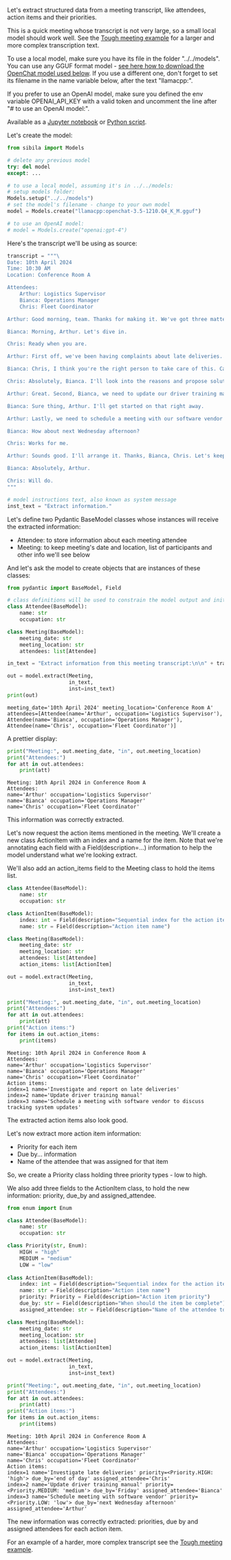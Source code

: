 Let's extract structured data from a meeting transcript, like attendees, action items and their priorities.

This is a quick meeting whose transcript is not very large, so a small local model should work well. See the [Tough meeting example](../tough_meeting/readme.md) for a larger and more complex transcription text.

To use a local model, make sure you have its file in the folder "../../models". You can use any GGUF format model - [see here how to download the OpenChat model used below](https://jndiogo.github.io/sibila/setup-local-models/#default-model-used-in-the-examples-openchat). If you use a different one, don't forget to set its filename in the name variable below, after the text "llamacpp:".

If you prefer to use an OpenAI model, make sure you defined the env variable OPENAI_API_KEY with a valid token and uncomment the line after "# to use an OpenAI model:".

Available as a [Jupyter notebook](quick_meeting.ipynb) or [Python script](quick_meeting.py).

Let's create the model:


```python
from sibila import Models

# delete any previous model
try: del model
except: ...

# to use a local model, assuming it's in ../../models:
# setup models folder:
Models.setup("../../models")
# set the model's filename - change to your own model
model = Models.create("llamacpp:openchat-3.5-1210.Q4_K_M.gguf")

# to use an OpenAI model:
# model = Models.create("openai:gpt-4")
```

Here's the transcript we'll be using as source:


```python
transcript = """\
Date: 10th April 2024
Time: 10:30 AM
Location: Conference Room A

Attendees:
    Arthur: Logistics Supervisor
    Bianca: Operations Manager
    Chris: Fleet Coordinator

Arthur: Good morning, team. Thanks for making it. We've got three matters to address quickly today.

Bianca: Morning, Arthur. Let's dive in.

Chris: Ready when you are.

Arthur: First off, we've been having complaints about late deliveries. This is very important, we're getting some bad reputation out there.

Bianca: Chris, I think you're the right person to take care of this. Can you investigate and report back by end of day? 

Chris: Absolutely, Bianca. I'll look into the reasons and propose solutions.

Arthur: Great. Second, Bianca, we need to update our driver training manual. Can you take the lead and have a draft by Friday?

Bianca: Sure thing, Arthur. I'll get started on that right away.

Arthur: Lastly, we need to schedule a meeting with our software vendor to discuss updates to our tracking system. This is a low-priority task but still important. I'll handle that. Any input on timing?

Bianca: How about next Wednesday afternoon?

Chris: Works for me.

Arthur: Sounds good. I'll arrange it. Thanks, Bianca, Chris. Let's keep the momentum going.

Bianca: Absolutely, Arthur.

Chris: Will do.
"""

# model instructions text, also known as system message
inst_text = "Extract information."
```

Let's define two Pydantic BaseModel classes whose instances will receive the extracted information:
- Attendee: to store information about each meeting attendee
- Meeting: to keep meeting's date and location, list of participants and other info we'll see below

And let's ask the model to create objects that are instances of these classes:


```python
from pydantic import BaseModel, Field

# class definitions will be used to constrain the model output and initialize an instance object
class Attendee(BaseModel):
    name: str
    occupation: str

class Meeting(BaseModel):
    meeting_date: str
    meeting_location: str
    attendees: list[Attendee]

in_text = "Extract information from this meeting transcript:\n\n" + transcript

out = model.extract(Meeting,
                    in_text,
                    inst=inst_text)
print(out)
```

    meeting_date='10th April 2024' meeting_location='Conference Room A' attendees=[Attendee(name='Arthur', occupation='Logistics Supervisor'), Attendee(name='Bianca', occupation='Operations Manager'), Attendee(name='Chris', occupation='Fleet Coordinator')]


A prettier display:


```python
print("Meeting:", out.meeting_date, "in", out.meeting_location)
print("Attendees:")
for att in out.attendees:
    print(att)
```

    Meeting: 10th April 2024 in Conference Room A
    Attendees:
    name='Arthur' occupation='Logistics Supervisor'
    name='Bianca' occupation='Operations Manager'
    name='Chris' occupation='Fleet Coordinator'


This information was correctly extracted.

Let's now request the action items mentioned in the meeting. We'll create a new class ActionItem with an index and a name for the item. Note that we're annotating each field with a Field(description=...) information to help the model understand what we're looking extract.

We'll also add an action_items field to the Meeting class to hold the items list.


```python
class Attendee(BaseModel):
    name: str
    occupation: str

class ActionItem(BaseModel):
    index: int = Field(description="Sequential index for the action item")
    name: str = Field(description="Action item name")

class Meeting(BaseModel):
    meeting_date: str
    meeting_location: str
    attendees: list[Attendee]
    action_items: list[ActionItem]

out = model.extract(Meeting,
                    in_text,
                    inst=inst_text)

print("Meeting:", out.meeting_date, "in", out.meeting_location)
print("Attendees:")
for att in out.attendees:
    print(att)
print("Action items:")    
for items in out.action_items:
    print(items)
```

    Meeting: 10th April 2024 in Conference Room A
    Attendees:
    name='Arthur' occupation='Logistics Supervisor'
    name='Bianca' occupation='Operations Manager'
    name='Chris' occupation='Fleet Coordinator'
    Action items:
    index=1 name='Investigate and report on late deliveries'
    index=2 name='Update driver training manual'
    index=3 name='Schedule a meeting with software vendor to discuss tracking system updates'


The extracted action items also look good.

Let's now extract more action item information:
- Priority for each item
- Due by... information
- Name of the attendee that was assigned for that item 

So, we create a Priority class holding three priority types - low to high. 

We also add three fields to the ActionItem class, to hold the new information: priority, due_by and assigned_attendee.


```python
from enum import Enum

class Attendee(BaseModel):
    name: str
    occupation: str

class Priority(str, Enum):
    HIGH = "high"
    MEDIUM = "medium"
    LOW = "low"
    
class ActionItem(BaseModel):
    index: int = Field(description="Sequential index for the action item")
    name: str = Field(description="Action item name")
    priority: Priority = Field(description="Action item priority")
    due_by: str = Field(description="When should the item be complete")
    assigned_attendee: str = Field(description="Name of the attendee to which action item was assigned")

class Meeting(BaseModel):
    meeting_date: str
    meeting_location: str
    attendees: list[Attendee]
    action_items: list[ActionItem]

out = model.extract(Meeting,
                    in_text,
                    inst=inst_text)

print("Meeting:", out.meeting_date, "in", out.meeting_location)
print("Attendees:")
for att in out.attendees:
    print(att)
print("Action items:")    
for items in out.action_items:
    print(items)
```

    Meeting: 10th April 2024 in Conference Room A
    Attendees:
    name='Arthur' occupation='Logistics Supervisor'
    name='Bianca' occupation='Operations Manager'
    name='Chris' occupation='Fleet Coordinator'
    Action items:
    index=1 name='Investigate late deliveries' priority=<Priority.HIGH: 'high'> due_by='end of day' assigned_attendee='Chris'
    index=2 name='Update driver training manual' priority=<Priority.MEDIUM: 'medium'> due_by='Friday' assigned_attendee='Bianca'
    index=3 name='Schedule meeting with software vendor' priority=<Priority.LOW: 'low'> due_by='next Wednesday afternoon' assigned_attendee='Arthur'


The new information was correctly extracted: priorities, due by and assigned attendees for each action item.

For an example of a harder, more complex transcript see the [Tough meeting example](../tough_meeting/readme.md).
